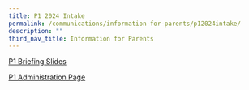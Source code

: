 ```yaml
---
title: P1 2024 Intake
permalink: /communications/information-for-parents/p12024intake/
description: ""
third_nav_title: Information for Parents
---
```

[P1 Briefing Slides](/files/p1%202024%20parents%20briefing.pdf)

[P1 Administration Page](https://sites.google.com/moe.edu.sg/rivpsp12024/home)

